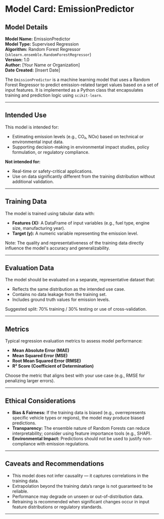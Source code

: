 # Model Card: EmissionPredictor

## Model Details

**Model Name:** EmissionPredictor  
**Model Type:** Supervised Regression  
**Algorithm:** Random Forest Regressor (`sklearn.ensemble.RandomForestRegressor`)  
**Version:** 1.0  
**Author:** [Your Name or Organization]  
**Date Created:** [Insert Date]

The `EmissionPredictor` is a machine learning model that uses a Random Forest Regressor to predict emission-related target values based on a set of input features. It is implemented as a Python class that encapsulates training and prediction logic using `scikit-learn`.

---

## Intended Use

This model is intended for:
- Estimating emission levels (e.g., CO₂, NOx) based on technical or environmental input data.
- Supporting decision-making in environmental impact studies, policy formulation, or regulatory compliance.

**Not intended for:**
- Real-time or safety-critical applications.
- Use on data significantly different from the training distribution without additional validation.

---

## Training Data

The model is trained using tabular data with:
- **Features (X):** A DataFrame of input variables (e.g., fuel type, engine size, manufacturing year).
- **Target (y):** A numeric variable representing the emission level.

Note: The quality and representativeness of the training data directly influence the model's accuracy and generalizability.

---

## Evaluation Data

The model should be evaluated on a separate, representative dataset that:
- Reflects the same distribution as the intended use case.
- Contains no data leakage from the training set.
- Includes ground truth values for emission levels.

Suggested split: 70% training / 30% testing or use of cross-validation.

---

## Metrics

Typical regression evaluation metrics to assess model performance:
- **Mean Absolute Error (MAE)**
- **Mean Squared Error (MSE)**
- **Root Mean Squared Error (RMSE)**
- **R² Score (Coefficient of Determination)**

Choose the metric that aligns best with your use case (e.g., RMSE for penalizing larger errors).

---

## Ethical Considerations

- **Bias & Fairness:** If the training data is biased (e.g., overrepresents specific vehicle types or regions), the model may produce biased predictions.
- **Transparency:** The ensemble nature of Random Forests can reduce interpretability; consider using feature importance tools (e.g., SHAP).
- **Environmental Impact:** Predictions should not be used to justify non-compliance with emission regulations.

---

## Caveats and Recommendations

- This model does not infer causality — it captures correlations in the training data.
- Extrapolation beyond the training data’s range is not guaranteed to be reliable.
- Performance may degrade on unseen or out-of-distribution data.
- Retraining is recommended when significant changes occur in input feature distributions or regulatory standards.

---
